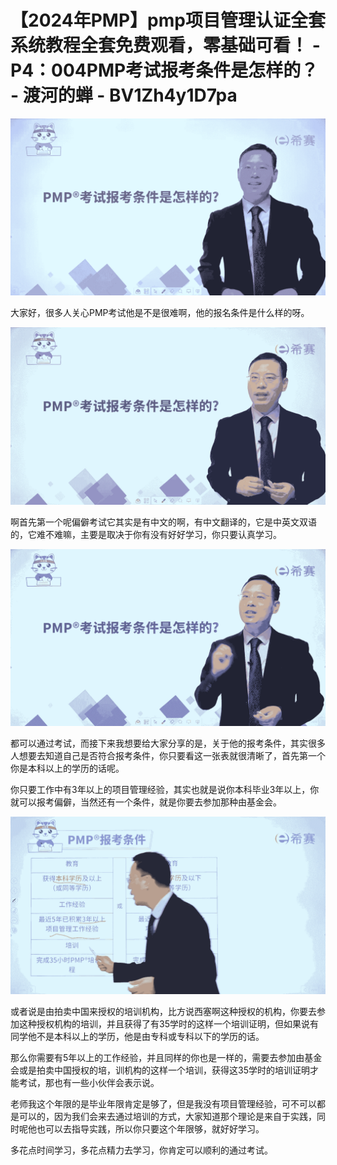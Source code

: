 # 【2024年PMP】pmp项目管理认证全套系统教程全套免费观看，零基础可看！ - P4：004PMP考试报考条件是怎样的？ - 渡河的蝉 - BV1Zh4y1D7pa

![](img/110b6248e45632d0e01574b3ae3e87a9_0.png)

大家好，很多人关心PMP考试他是不是很难啊，他的报名条件是什么样的呀。

![](img/110b6248e45632d0e01574b3ae3e87a9_2.png)

啊首先第一个呢偏僻考试它其实是有中文的啊，有中文翻译的，它是中英文双语的，它难不难嘛，主要是取决于你有没有好好学习，你只要认真学习。



![](img/110b6248e45632d0e01574b3ae3e87a9_4.png)

都可以通过考试，而接下来我想要给大家分享的是，关于他的报考条件，其实很多人想要去知道自己是否符合报考条件，你只要看这一张表就很清晰了，首先第一个你是本科以上的学历的话呢。

你只要工作中有3年以上的项目管理经验，其实也就是说你本科毕业3年以上，你就可以报考偏僻，当然还有一个条件，就是你要去参加那种由基金会。



![](img/110b6248e45632d0e01574b3ae3e87a9_6.png)

或者说是由拍卖中国来授权的培训机构，比方说西塞啊这种授权的机构，你要去参加这种授权机构的培训，并且获得了有35学时的这样一个培训证明，但如果说有同学他不是本科以上的学历，他是由专科或专科以下的学历的话。

那么你需要有5年以上的工作经验，并且同样的你也是一样的，需要去参加由基金会或是拍卖中国授权的培，训机构的这样一个培训，获得这35学时的培训证明才能考试，那也有一些小伙伴会表示说。

老师我这个年限的是毕业年限肯定是够了，但是我没有项目管理经验，可不可以都是可以的，因为我们会来去通过培训的方式，大家知道那个理论是来自于实践，同时呢他也可以去指导实践，所以你只要这个年限够，就好好学习。

多花点时间学习，多花点精力去学习，你肯定可以顺利的通过考试。